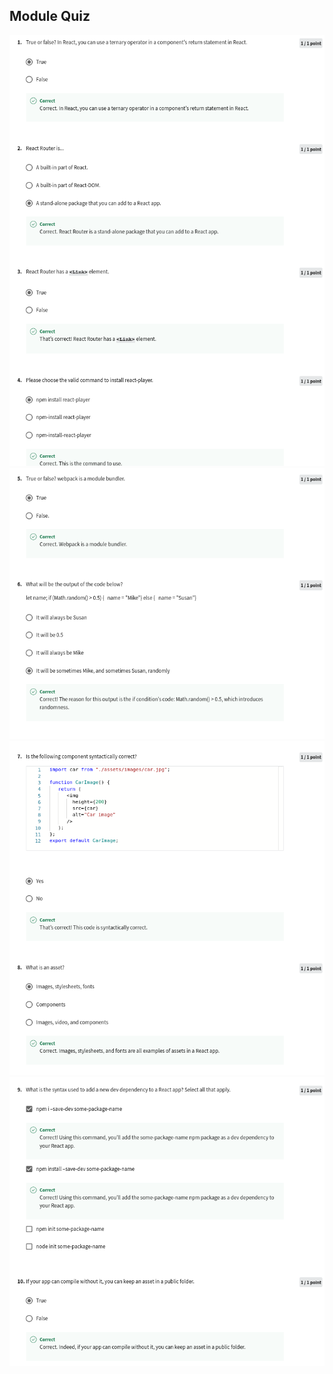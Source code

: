 ## Module Quiz

![](/C5-React-Basics/week3/module-quiz/ss1.png)
![](/C5-React-Basics/week3/module-quiz/ss2.png)
![](/C5-React-Basics/week3/module-quiz/ss3.png)
![](/C5-React-Basics/week3/module-quiz/ss4.png)